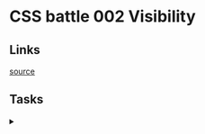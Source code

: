 # CSS battle 002 Visibility

## Links
[source](https://cssbattle.dev/battle/2)

## Tasks

<details>
  <summary></summary>

  [Task]()

</details>
